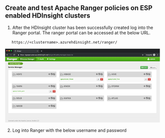 ## Create and test Apache Ranger policies on ESP enabled HDInsight clusters

1. After the HDInsight cluster has been successfully created log into the Ranger portal. The ranger portal can be accessed at the below URL. 

````
   https://<clustername>.azurehdinsight.net/ranger/
````

![Ranger1](https://github.com/arnabganguly/HDInsightESPLab/blob/master/images/Picture36.png)

2. Log into Ranger with the below username and password 
 
  
<!--stackedit_data:
eyJoaXN0b3J5IjpbLTcyMTE2NzI4MCwxNTI2OTE4OTM3LDEwOT
U5MDMwMTAsLTIwODg3NDY2MTJdfQ==
-->
